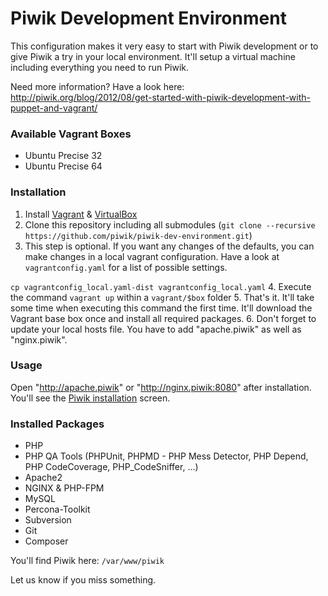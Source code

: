 Piwik Development Environment
=====================

This configuration makes it very easy to start with Piwik development or to give Piwik a try in your local environment. It'll setup a virtual machine including everything you need to run Piwik. 

Need more information? Have a look here: http://piwik.org/blog/2012/08/get-started-with-piwik-development-with-puppet-and-vagrant/

### Available Vagrant Boxes
 * Ubuntu Precise 32
 * Ubuntu Precise 64

### Installation
 1. Install [Vagrant](http://www.vagrantup.com) & [VirtualBox](https://www.virtualbox.org)
 2. Clone this repository including all submodules (`git clone --recursive https://github.com/piwik/piwik-dev-environment.git`)
 3. This step is optional. If you want any changes of the defaults, you can make changes in a local vagrant configuration. Have a look at `vagrantconfig.yaml` for a list of possible settings.

 `cp vagrantconfig_local.yaml-dist vagrantconfig_local.yaml`
 4. Execute the command `vagrant up` within a `vagrant/$box` folder
 5. That's it. It'll take some time when executing this command the first time. It'll download the Vagrant base box once and install all required packages.
 6. Don't forget to update your local hosts file. You have to add "apache.piwik" as well as "nginx.piwik".

### Usage

Open "http://apache.piwik" or "http://nginx.piwik:8080" after installation. You'll see the [Piwik installation](http://piwik.org/docs/installation/#toc-the-5-minute-piwik-installation) screen.

### Installed Packages
 * PHP
 * PHP QA Tools (PHPUnit, PHPMD - PHP Mess Detector, PHP Depend, PHP CodeCoverage, PHP_CodeSniffer, ...)
 * Apache2
 * NGINX & PHP-FPM
 * MySQL
 * Percona-Toolkit
 * Subversion
 * Git
 * Composer

You'll find Piwik here: `/var/www/piwik` 

Let us know if you miss something.

